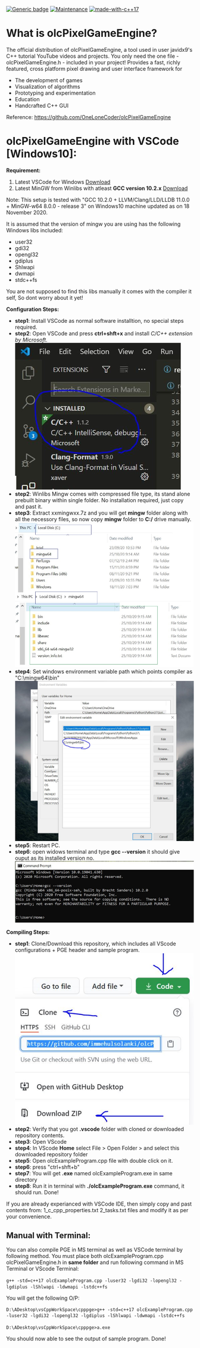 [![Generic badge](https://img.shields.io/badge/status-beta-red.svg)](https://github.com/immehulsolanki/olcPixelGameEngineVSCode/blob/master/README.md) [![Maintenance](https://img.shields.io/badge/Maintained%3F-yes-green.svg)](https://github.com/immehulsolanki/olcPixelGameEngineVSCode) [![made-with-c++17](https://img.shields.io/badge/Made%20with-C++17-1f425f.svg)](https://isocpp.org/) 

# What is olcPixelGameEngine?

The official distribution of olcPixelGameEngine, a tool used in user javidx9's C++ tutorial YouTube videos and projects.
You only need the one file - olcPixelGameEngine.h - included in your project!
Provides a fast, richly featured, cross platform pixel drawing and user interface framework for
- The development of games
- Visualization of algorithms
- Prototyping and experimentation
- Education
- Handcrafted C++ GUI

Reference: https://github.com/OneLoneCoder/olcPixelGameEngine

# olcPixelGameEngine with VSCode [Windows10]:
**Requirement:**
1. Latest VSCode for Windows [Download](https://code.visualstudio.com/)
2. Latest MinGW from Winlibs with atleast **GCC version 10.2.x** [Download](http://winlibs.com/)

Note: This setup is tested with "GCC 10.2.0 + LLVM/Clang/LLD/LLDB 11.0.0 + MinGW-w64 8.0.0 - release 3" on Windows10 machine updated as on 18 November 2020.

It is assumed that the version of mingw you are using has the following Windows libs included:
- user32 
- gdi32 
- opengl32 
- gdiplus 
- Shlwapi 
- dwmapi 
- stdc++fs

You are not supposed to find this libs manually it comes with the compiler it self, So dont worry about it yet!

**Configuration Steps:**

- **step1**: Install VSCode as normal software installtion, no special steps required.
- **step2**: Open VSCode and press **ctrl+shft+x** and install *C/C++ extension by Microsoft*.
![olcPixelGameEngineVSCode](./resources/img3.JPG)
- **step2**: Winlibs Mingw comes with compressed file type, its stand alone prebuilt binary within single folder. No installation required, just copy and past it.
- **step3**: Extract xxmingwxx.7z and you will get **mingw** folder along with all the necessory files, so now copy **mingw** folder to **C:/** drive manually.
![olcPixelGameEngineVSCode](./resources/img4.jpg)
- **step4**: Set windows environment variable path which points compiler as "C:\mingw64\bin"
![olcPixelGameEngineVSCode](./resources/img1.JPG)
- **step5**: Restart PC.
- **step6**: open widows terminal and type **gcc --version** it should give ouput as its installed version no.
![olcPixelGameEngineVSCode](./resources/img2.JPG)


**Compiling Steps:**

- **step1**: Clone/Download this repository, which includes all VScode configurations + PGE header and sample program.
![olcPixelGameEngineVSCode](./resources/img5.JPG)
- **step2**: Verify that you got **.vscode** folder with cloned or downloaded repository contents.
- **step3**: Open VScode
- **step4**: In VScode **Home** select File > Open Folder > and select this downloaded repository folder
- **step5**: Open olcExampleProgram.cpp file with double click on it.
- **step6**: press "ctrl+shft+b"
- **step7**: You will get **.exe** named olcExampleProgram.exe in same directory
- **step8**: Run it in terminal with **./olcExampleProgram.exe** command, it should run.
Done!

If you are already experianced with VSCode IDE, then simply copy and past contents from:
1_c_cpp_properties.txt
2_tasks.txt
files and modify it as per your convenience.

## Manual with Terminal:
You can also compile PGE in MS terminal as well as VSCode terminal by following method.
You must place both
olcExampleProgram.cpp
olcPixelGameEngine.h
in **same folder** and run following command in MS Terminal or VScode Terminal:

```g++ -std=c++17 olcExampleProgram.cpp -luser32 -lgdi32 -lopengl32 -lgdiplus -lShlwapi -ldwmapi -lstdc++fs```

You will get the following O/P:

```
D:\ADesktop\vsCppWorkSpace\cpppge>g++ -std=c++17 olcExampleProgram.cpp -luser32 -lgdi32 -lopengl32 -lgdiplus -lShlwapi -ldwmapi -lstdc++fs

D:\ADesktop\vsCppWorkSpace\cpppge>a.exe
```
You should now able to see the output of sample program.
Done!